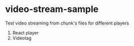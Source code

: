 # video-stream-sample

Test video streaming from chunk's files for different players

1. React player 
2. Videotag
